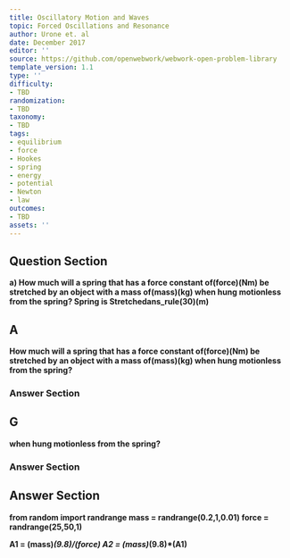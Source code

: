 ```yaml
---
title: Oscillatory Motion and Waves
topic: Forced Oscillations and Resonance
author: Urone et. al
date: December 2017
editor: ''
source: https://github.com/openwebwork/webwork-open-problem-library
template_version: 1.1
type: ''
difficulty:
- TBD
randomization:
- TBD
taxonomy:
- TBD
tags:
- equilibrium
- force
- Hookes
- spring
- energy
- potential
- Newton
- law
outcomes:
- TBD
assets: ''
---
```


## Question Section 

<b>
a) How much will a spring that has a force constant of(force)(Nm) be stretched by an object with a mass of(mass)(kg) when hung motionless from the spring?
Spring is Stretchedans_rule(30)(m)

## A
How much will a spring that has a force constant of(force)(Nm) be stretched by an object with a mass of(mass)(kg) when hung motionless from the spring?
### Answer Section
## G
when hung motionless from the spring?
### Answer Section


## Answer Section

from random import randrange
mass = randrange(0.2,1,0.01)
force = randrange(25,50,1)

A1 = (mass)*(9.8)/(force)
A2 = (mass)*(9.8)*(A1)